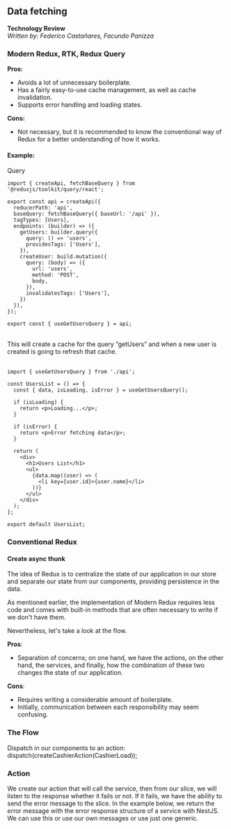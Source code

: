 ## Data fetching

**Technology Review**  
_Written by: Federico Castañares, Facundo Panizza_

### Modern Redux, RTK, Redux Query

**Pros:**

- Avoids a lot of unnecessary boilerplate.
- Has a fairly easy-to-use cache management, as well as cache invalidation.
- Supports error handling and loading states.

**Cons:**

- Not necessary, but it is recommended to know the conventional way of Redux for a better understanding of how it works.

#### Example:

Query

```
import { createApi, fetchBaseQuery } from '@reduxjs/toolkit/query/react';

export const api = createApi({
  reducerPath: 'api',
  baseQuery: fetchBaseQuery({ baseUrl: '/api' }),
  tagTypes: [Users],
  endpoints: (builder) => ({
    getUsers: builder.query({
      query: () => 'users',
      providesTags: ['Users'],
    }),
    createUser: build.mutation({
      query: (body) => ({
        url: 'users',
        method: 'POST',
        body,
      }),
      invalidatesTags: ['Users'],
    })
  }),
});

export const { useGetUsersQuery } = api;
```

<br />
This will create a cache for the query “getUsers” and when a new user is created is going to refresh that cache.
<br />
<br />

```
import { useGetUsersQuery } from './api';

const UsersList = () => {
  const { data, isLoading, isError } = useGetUsersQuery();

  if (isLoading) {
    return <p>Loading...</p>;
  }

  if (isError) {
    return <p>Error fetching data</p>;
  }

  return (
    <div>
      <h1>Users List</h1>
      <ul>
        {data.map((user) => (
          <li key={user.id}>{user.name}</li>
        ))}
      </ul>
    </div>
  );
};

export default UsersList;
```

### Conventional Redux

#### Create async thunk

The idea of Redux is to centralize the state of our application in our store and separate our state from our components, providing persistence in the data.

As mentioned earlier, the implementation of Modern Redux requires less code and comes with built-in methods that are often necessary to write if we don't have them.

Nevertheless, let's take a look at the flow.

**Pros**:

- Separation of concerns; on one hand, we have the actions, on the other hand, the services, and finally, how the combination of these two changes the state of our application.

**Cons**:

- Requires writing a considerable amount of boilerplate.
- Initially, communication between each responsibility may seem confusing.

### The Flow

Dispatch in our components to an action:
dispatch(createCashierAction(CashierLoad));

### Action

We create our action that will call the service, then from our slice, we will listen to the response whether it fails or not. If it fails, we have the ability to send the error message to the slice. In the example below, we return the error message with the error response structure of a service with NestJS. We can use this or use our own messages or use just one generic.
